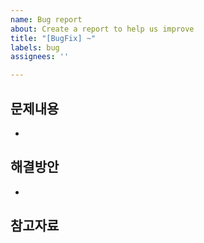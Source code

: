 ```yaml
---
name: Bug report
about: Create a report to help us improve
title: "[BugFix] ~"
labels: bug
assignees: ''

---
```


## 문제내용
- 

## 해결방안
- 

## 참고자료
